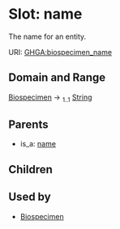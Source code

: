 
# Slot: name


The name for an entity.

URI: [GHGA:biospecimen_name](https://w3id.org/GHGA/biospecimen_name)


## Domain and Range

[Biospecimen](Biospecimen.md) &#8594;  <sub>1..1</sub> [String](types/String.md)

## Parents

 *  is_a: [name](name.md)

## Children


## Used by

 * [Biospecimen](Biospecimen.md)
